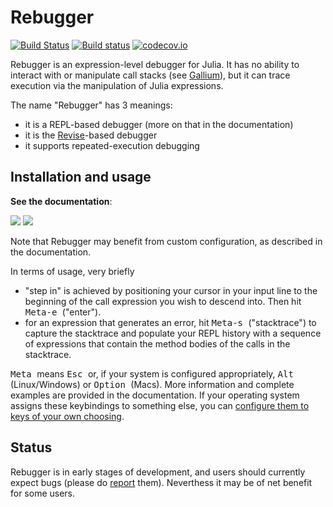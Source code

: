 # Rebugger

[![Build Status](https://travis-ci.org/timholy/Rebugger.jl.svg?branch=master)](https://travis-ci.org/timholy/Rebugger.jl)
[![Build status](https://ci.appveyor.com/api/projects/status/e9t1wlyy995whchc?svg=true)](https://ci.appveyor.com/project/timholy/Rebugger-jl/branch/master)
[![codecov.io](http://codecov.io/github/timholy/Rebugger.jl/coverage.svg?branch=master)](http://codecov.io/github/timholy/Rebugger.jl?branch=master)

Rebugger is an expression-level debugger for Julia.
It has no ability to interact with or manipulate call stacks (see [Gallium](https://github.com/Keno/Gallium.jl)),
but it can trace execution via the manipulation of Julia expressions.

The name "Rebugger" has 3 meanings:

- it is a REPL-based debugger (more on that in the documentation)
- it is the [Revise](https://github.com/timholy/Revise.jl)-based debugger
- it supports repeated-execution debugging

## Installation and usage

**See the documentation**:

[![](https://img.shields.io/badge/docs-stable-blue.svg)](https://timholy.github.io/Rebugger.jl/stable)
[![](https://img.shields.io/badge/docs-latest-blue.svg)](https://timholy.github.io/Rebugger.jl/dev)

Note that Rebugger may benefit from custom configuration, as described in the documentation.

In terms of usage, very briefly

- "step in" is achieved by positioning your cursor in your input line to the beginning of
  the call expression you wish to descend into. Then hit <kbd> Meta-e </kbd> ("enter").
- for an expression that generates an error, hit <kbd> Meta-s </kbd> ("stacktrace")
  to capture the stacktrace and populate your REPL history with a sequence of expressions
  that contain the method bodies of the calls in the stacktrace.

<kbd> Meta </kbd> means <kbd> Esc </kbd> or, if your system is configured appropriately,
<kbd> Alt </kbd> (Linux/Windows) or <kbd> Option </kbd> (Macs).
More information and complete examples are provided in the documentation.
If your operating system assigns these keybindings to something else, you can [configure them to keys of your own choosing](https://timholy.github.io/Rebugger.jl/latest/config.html#Customize-keybindings-1).

## Status

Rebugger is in early stages of development, and users should currently expect bugs (please do [report](https://github.com/timholy/Rebugger.jl/issues) them).
Neverthess it may be of net benefit for some users.
